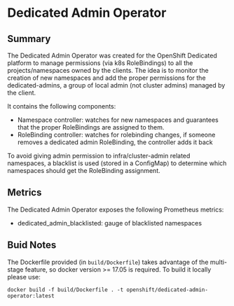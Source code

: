 # Dedicated Admin Operator

## Summary
The Dedicated Admin Operator was created for the OpenShift Dedicated platform to manage permissions (via k8s RoleBindings) to all the projects/namespaces owned by the clients. The idea is to monitor the creation of new namespaces and add the proper permissions for the dedicated-admins, a group of local admin (not cluster admins) managed by the client.

It contains the following components:

* Namespace controller: watches for new namespaces and guarantees that the proper RoleBindings are assigned to them. 
* RoleBinding controller: watches for rolebinding changes, if someone removes a dedicated admin RoleBinding, the controller adds it back 

To avoid giving admin permission to infra/cluster-admin related namespaces, a blacklist is used (stored in a ConfigMap) to determine which namespaces should get the RoleBinding assignment.

## Metrics
The Dedicated Admin Operator exposes the following Prometheus metrics:

* dedicated_admin_blacklisted: gauge of blacklisted namespaces

## Buid Notes
The Dockerfile provided (in `build/Dockerfile`) takes advantage of the multi-stage feature, so docker version >= 17.05 is required. To build it locally please use:
```
docker build -f build/Dockerfile . -t openshift/dedicated-admin-operator:latest
``` 
